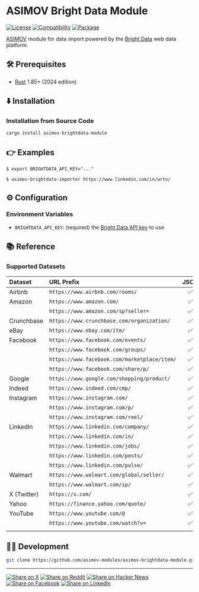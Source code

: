 # ASIMOV Bright Data Module

[![License](https://img.shields.io/badge/license-Public%20Domain-blue.svg)](https://unlicense.org)
[![Compatibility](https://img.shields.io/badge/rust-1.85%2B-blue)](https://blog.rust-lang.org/2025/02/20/Rust-1.85.0/)
[![Package](https://img.shields.io/crates/v/asimov-brightdata-module)](https://crates.io/crates/asimov-brightdata-module)

[ASIMOV] module for data import powered by the [Bright Data] web data platform.

## 🛠️ Prerequisites

- [Rust](https://rust-lang.org) 1.85+ (2024 edition)

## ⬇️ Installation

### Installation from Source Code

```bash
cargo install asimov-brightdata-module
```

## 👉 Examples

```console
$ export BRIGHTDATA_API_KEY="..."

$ asimov-brightdata-importer https://www.linkedin.com/in/arto/
```

## ⚙ Configuration

### Environment Variables

- `BRIGHTDATA_API_KEY`: (required) the [Bright Data API key] to use

## 📚 Reference

### Supported Datasets

Dataset | URL Prefix | JSON
:------ | :--------- | :--:
Airbnb | `https://www.airbnb.com/rooms/` | ✅
Amazon | `https://www.amazon.com/` | ✅
&nbsp; | `https://www.amazon.com/sp?seller=` | ✅
Crunchbase | `https://www.crunchbase.com/organization/` | ✅
eBay | `https://www.ebay.com/itm/` | ✅
Facebook | `https://www.facebook.com/events/` | ✅
&nbsp; | `https://www.facebook.com/groups/` | ✅
&nbsp; | `https://www.facebook.com/marketplace/item/` | ✅
&nbsp; | `https://www.facebook.com/share/p/` | ✅
Google | `https://www.google.com/shopping/product/` | ✅
Indeed | `https://www.indeed.com/cmp/` | ✅
Instagram | `https://www.instagram.com/` | ✅
&nbsp; | `https://www.instagram.com/p/` | ✅
&nbsp; | `https://www.instagram.com/reel/` | ✅
LinkedIn | `https://www.linkedin.com/company/` | ✅
&nbsp; | `https://www.linkedin.com/in/` | ✅
&nbsp; | `https://www.linkedin.com/jobs/` | ✅
&nbsp; | `https://www.linkedin.com/posts/` | ✅
&nbsp; | `https://www.linkedin.com/pulse/` | ✅
Walmart | `https://www.walmart.com/global/seller/` | ✅
&nbsp; | `https://www.walmart.com/ip/` | ✅
X (Twitter) | `https://x.com/` | ✅
Yahoo | `https://finance.yahoo.com/quote/` | ✅
YouTube | `https://www.youtube.com/@` | ✅
&nbsp; | `https://www.youtube.com/watch?v=` | ✅
<img width="120" height="1"/> | <img width="640" height="1"/> | <img width="70" height="1"/>

## 👨‍💻 Development

```bash
git clone https://github.com/asimov-modules/asimov-brightdata-module.git
```

---

[![Share on X](https://img.shields.io/badge/share%20on-x-03A9F4?logo=x)](https://x.com/intent/post?url=https://github.com/asimov-modules/asimov-brightdata-module&text=asimov-brightdata-module)
[![Share on Reddit](https://img.shields.io/badge/share%20on-reddit-red?logo=reddit)](https://reddit.com/submit?url=https://github.com/asimov-modules/asimov-brightdata-module&title=asimov-brightdata-module)
[![Share on Hacker News](https://img.shields.io/badge/share%20on-hn-orange?logo=ycombinator)](https://news.ycombinator.com/submitlink?u=https://github.com/asimov-modules/asimov-brightdata-module&t=asimov-brightdata-module)
[![Share on Facebook](https://img.shields.io/badge/share%20on-fb-1976D2?logo=facebook)](https://www.facebook.com/sharer/sharer.php?u=https://github.com/asimov-modules/asimov-brightdata-module)
[![Share on LinkedIn](https://img.shields.io/badge/share%20on-linkedin-3949AB?logo=linkedin)](https://www.linkedin.com/sharing/share-offsite/?url=https://github.com/asimov-modules/asimov-brightdata-module)

[ASIMOV]: https://github.com/asimov-platform
[Bright Data]: https://brightdata.com/products/web-scraper
[Bright Data API key]: https://docs.brightdata.com/general/account/api-token
